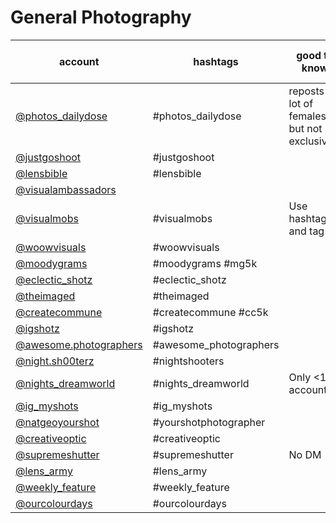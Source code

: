 # General Photography
| account                                                                    | hashtags               | good to know                                  | current followcount (11/2018) |
|----------------------------------------------------------------------------|------------------------|-----------------------------------------------|-------------------------------|
| [@photos_dailydose](https://www.instagram.com/photos_dailydose/)           | #photos_dailydose      | reposts a lot of females, but not exclusively | 231k                          |
| [@justgoshoot](https://www.instagram.com/justgoshoot/)                     | #justgoshoot           |                                               | 62.5k                         |
| [@lensbible](https://www.instagram.com/lensbible/)                         | #lensbible             |                                               | 850k                          |
| [@visualambassadors](https://www.instagram.com/visualambassadors/)         |                        |                                               | 768k                          |
| [@visualmobs](https://www.instagram.com/visualmobs/)                       | #visualmobs            | Use hashtag and tag                           | 237k                          |
| [@woowvisuals](https://www.instagram.com/woowvisuals/)                     | #woowvisuals           |                                               | 82.1k                         |
| [@moodygrams](https://www.instagram.com/moodygrams/)                       | #moodygrams #mg5k      |                                               | 1.1m                          |
| [@eclectic_shotz](https://www.instagram.com/eclectic_shotz/)               | #eclectic_shotz        |                                               | 437k                          |
| [@theimaged](https://www.instagram.com/theimaged/)                         | #theimaged             |                                               | 267k                          |
| [@createcommune](https://www.instagram.com/createcommune/)                 | #createcommune #cc5k   |                                               | 309k                          |
| [@igshotz](https://www.instagram.com/igshotz/)                             | #igshotz               |                                               | 80k                           |
| [@awesome.photographers](https://www.instagram.com/awesome.photographers/) | #awesome_photographers |                                               | 1.9m                          |
| [@night.sh00terz](https://www.instagram.com/night.sh00terz/)               | #nightshooters         |                                               | 66k                           |
| [@nights_dreamworld](https://www.instagram.com/nights_dreamworld/)         | #nights_dreamworld     | Only <10k accounts                            | 24.9k                         |
| [@ig_myshots](https://www.instagram.com/ig_myshots/)                       | #ig_myshots            |                                               | 141k                          |
| [@natgeoyourshot](https://www.instagram.com/natgeoyourshot/)               | #yourshotphotographer  |                                               | 1.4m                          |
| [@creativeoptic](https://www.instagram.com/creativeoptic/)                 | #creativeoptic         |                                               | 178k                          |
| [@supremeshutter](https://www.instagram.com/supremeshutter/)               | #supremeshutter        | No DM                                         | 13.1k                         |
| [@lens_army](https://www.instagram.com/lens_army/)                         | #lens_army             |                                               | 3.5k                          |
| [@weekly_feature](https://www.instagram.com/weekly_feature/)               | #weekly_feature        |                                               | 147k                          |
| [@ourcolourdays](https://www.instagram.com/ourcolourdays/)                 | #ourcolourdays         |                                               | 131k                          |
